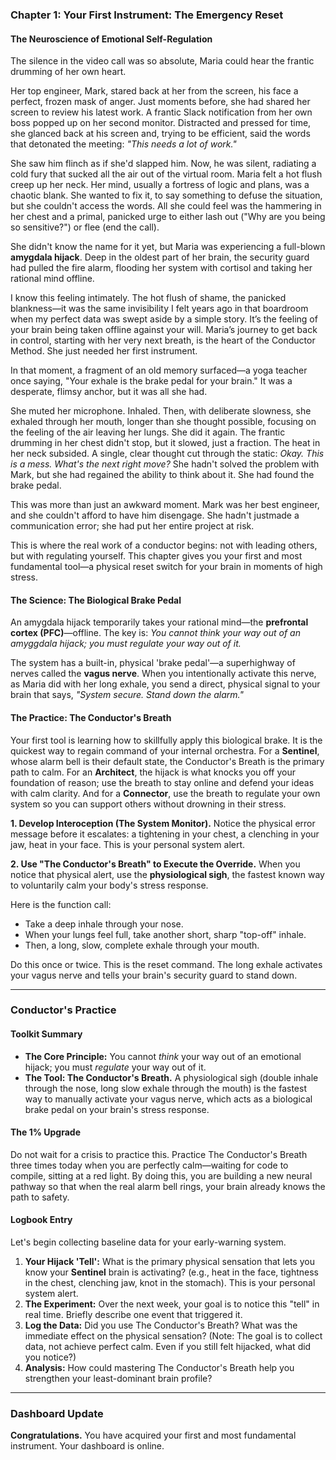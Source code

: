 ### **Chapter 1: Your First Instrument: The Emergency Reset**
#### The Neuroscience of Emotional Self-Regulation

The silence in the video call was so absolute, Maria could hear the frantic drumming of her own heart.

Her top engineer, Mark, stared back at her from the screen, his face a perfect, frozen mask of anger. Just moments before, she had shared her screen to review his latest work. A frantic Slack notification from her own boss popped up on her second monitor. Distracted and pressed for time, she glanced back at his screen and, trying to be efficient, said the words that detonated the meeting: *"This needs a lot of work."*

She saw him flinch as if she'd slapped him. Now, he was silent, radiating a cold fury that sucked all the air out of the virtual room. Maria felt a hot flush creep up her neck. Her mind, usually a fortress of logic and plans, was a chaotic blank. She wanted to fix it, to say something to defuse the situation, but she couldn't access the words. All she could feel was the hammering in her chest and a primal, panicked urge to either lash out ("Why are you being so sensitive?") or flee (end the call).

She didn't know the name for it yet, but Maria was experiencing a full-blown **amygdala hijack**. Deep in the oldest part of her brain, the security guard had pulled the fire alarm, flooding her system with cortisol and taking her rational mind offline.

I know this feeling intimately. The hot flush of shame, the panicked blankness—it was the same invisibility I felt years ago in that boardroom when my perfect data was swept aside by a simple story. It’s the feeling of your brain being taken offline against your will. Maria’s journey to get back in control, starting with her very next breath, is the heart of the Conductor Method. She just needed her first instrument.

In that moment, a fragment of an old memory surfaced—a yoga teacher once saying, "Your exhale is the brake pedal for your brain." It was a desperate, flimsy anchor, but it was all she had.

She muted her microphone. Inhaled. Then, with deliberate slowness, she exhaled through her mouth, longer than she thought possible, focusing on the feeling of the air leaving her lungs. She did it again. The frantic drumming in her chest didn't stop, but it slowed, just a fraction. The heat in her neck subsided. A single, clear thought cut through the static: *Okay. This is a mess. What's the next right move?* She hadn't solved the problem with Mark, but she had regained the ability to think about it. She had found the brake pedal.

This was more than just an awkward moment. Mark was her best engineer, and she couldn't afford to have him disengage. She hadn't justmade a communication error; she had put her entire project at risk.

This is where the real work of a conductor begins: not with leading others, but with regulating yourself. This chapter gives you your first and most fundamental tool—a physical reset switch for your brain in moments of high stress.

#### **The Science: The Biological Brake Pedal**

An amygdala hijack temporarily takes your rational mind—the **prefrontal cortex (PFC)**—offline. The key is: *You cannot think your way out of an amyggdala hijack; you must regulate your way out of it.*

The system has a built-in, physical 'brake pedal'—a superhighway of nerves called the **vagus nerve**. When you intentionally activate this nerve, as Maria did with her long exhale, you send a direct, physical signal to your brain that says, *"System secure. Stand down the alarm."*

#### **The Practice: The Conductor's Breath**

Your first tool is learning how to skillfully apply this biological brake. It is the quickest way to regain command of your internal orchestra. For a **Sentinel**, whose alarm bell is their default state, the Conductor's Breath is the primary path to calm. For an **Architect**, the hijack is what knocks you off your foundation of reason; use the breath to stay online and defend your ideas with calm clarity. And for a **Connector**, use the breath to regulate your own system so you can support others without drowning in their stress.

**1. Develop Interoception (The System Monitor).**
Notice the physical error message before it escalates: a tightening in your chest, a clenching in your jaw, heat in your face. This is your personal system alert.

**2. Use "The Conductor's Breath" to Execute the Override.**
When you notice that physical alert, use the **physiological sigh**, the fastest known way to voluntarily calm your body's stress response.

Here is the function call:
*   Take a deep inhale through your nose.
*   When your lungs feel full, take another short, sharp "top-off" inhale.
*   Then, a long, slow, complete exhale through your mouth.

Do this once or twice. This is the reset command. The long exhale activates your vagus nerve and tells your brain's security guard to stand down.

---
### **Conductor's Practice**

#### **Toolkit Summary**
*   **The Core Principle:** You cannot *think* your way out of an emotional hijack; you must *regulate* your way out of it.
*   **The Tool: The Conductor's Breath.** A physiological sigh (double inhale through the nose, long slow exhale through the mouth) is the fastest way to manually activate your vagus nerve, which acts as a biological brake pedal on your brain's stress response.

#### **The 1% Upgrade**
Do not wait for a crisis to practice this. Practice The Conductor's Breath three times today when you are perfectly calm—waiting for code to compile, sitting at a red light. By doing this, you are building a new neural pathway so that when the real alarm bell rings, your brain already knows the path to safety.

#### **Logbook Entry**
Let's begin collecting baseline data for your early-warning system.
1.  **Your Hijack 'Tell':** What is the primary physical sensation that lets you know your **Sentinel** brain is activating? (e.g., heat in the face, tightness in the chest, clenching jaw, knot in the stomach). This is your personal system alert.
2.  **The Experiment:** Over the next week, your goal is to notice this "tell" in real time. Briefly describe one event that triggered it.
3.  **Log the Data:** Did you use The Conductor's Breath? What was the immediate effect on the physical sensation? (Note: The goal is to collect data, not achieve perfect calm. Even if you still felt hijacked, what did you notice?)
4.  **Analysis:** How could mastering The Conductor's Breath help you strengthen your least-dominant brain profile?

---
### **Dashboard Update**

**Congratulations.** You have acquired your first and most fundamental instrument. Your dashboard is online.
      